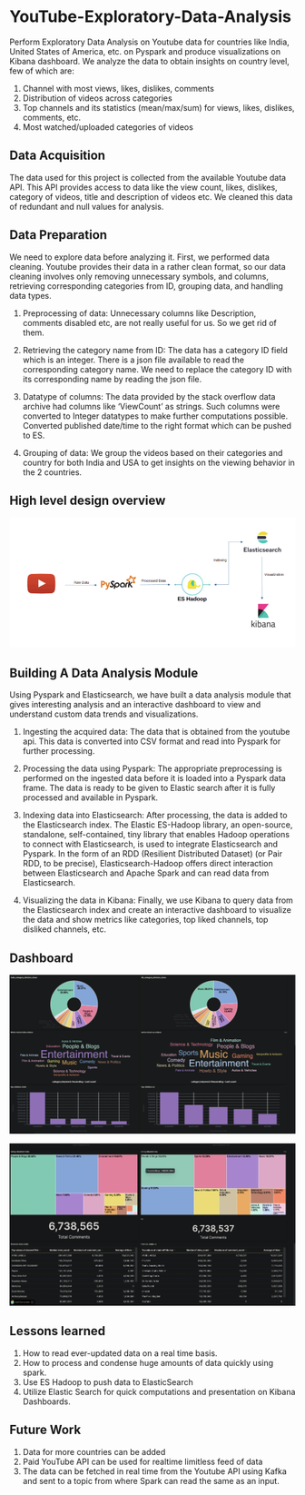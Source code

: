 # YouTube-Exploratory-Data-Analysis
Perform Exploratory Data Analysis on Youtube data for countries like India, United States of America, etc. on Pyspark and produce visualizations on Kibana dashboard. We analyze the data to obtain insights on country level, few of which are:

1) Channel with most views, likes, dislikes, comments
2) Distribution of videos across categories
3) Top channels and its statistics (mean/max/sum) for views, likes, dislikes, comments, etc.
4) Most watched/uploaded categories of videos

## Data Acquisition
The data used for this project is collected from the available Youtube data API. This API provides access to data like the view count, likes, dislikes, category of videos, title and description of videos etc. We cleaned this data of redundant and null values for analysis.

## Data Preparation

We need to explore data before analyzing it. First, we performed data cleaning. Youtube provides their data in a rather clean format, so our data cleaning involves only removing unnecessary symbols, and columns, retrieving corresponding categories from ID, grouping data, and handling data types.

1) Preprocessing of data: Unnecessary columns like Description, comments disabled etc, are not really useful for us. So we get rid of them. 

2) Retrieving the category name from ID: The data has a category ID field which is an integer. There is a json file available to read the corresponding category name. We need to replace the category ID with its corresponding name by reading the json file.

3) Datatype of columns: The data provided by the stack overflow data archive had columns like ‘ViewCount’ as strings. Such columns were converted to Integer datatypes to make further computations possible. Converted published date/time to the right format which can be pushed to ES.

4) Grouping of data: We group the videos based on their categories and country for both India and USA to get insights on the viewing behavior in the 2 countries.

## High level design overview

![diagram](https://github.com/n1khilmane/Youtube-Exploratory-Data-Analysis/blob/main/images/architecture.png)

## Building A Data Analysis Module

Using Pyspark and Elasticsearch, we have built a data analysis module that gives interesting analysis and an interactive dashboard to view and understand custom data trends and visualizations.

1. Ingesting the acquired data:
The data that is obtained from the youtube api. This data is converted into CSV format and read into Pyspark for further processing.

2. Processing the data using Pyspark:
The appropriate preprocessing is performed on the ingested data before it is loaded into a Pyspark data frame. The data is ready to be given to Elastic search after it is fully processed and available in Pyspark.

3. Indexing data into Elasticsearch:
After processing, the data is added to the Elasticsearch index. The Elastic ES-Hadoop library, an open-source, standalone, self-contained, tiny library that enables Hadoop operations to connect with Elasticsearch, is used to integrate Elasticsearch and Pyspark. In the form of an RDD (Resilient Distributed Dataset) (or Pair RDD, to be precise), Elasticsearch-Hadoop offers direct interaction between Elasticsearch and Apache Spark and can read data from Elasticsearch.

4. Visualizing the data in Kibana:
Finally, we use Kibana to query data from the Elasticsearch index and create an interactive dashboard to visualize the data and show metrics like categories, top liked channels, top disliked channels, etc.

## Dashboard

![diagram](https://github.com/n1khilmane/Youtube-Exploratory-Data-Analysis/blob/main/images/dashboard.png)

![diagram](https://github.com/n1khilmane/Youtube-Exploratory-Data-Analysis/blob/main/images/dashboard1.png)

## Lessons learned
1) How to read ever-updated data on a real time basis.
2) How to process and condense huge amounts of data quickly using spark.
3) Use ES Hadoop to push data to ElasticSearch
4) Utilize Elastic Search for quick computations and presentation on Kibana Dashboards.

## Future Work
1) Data for more countries can be added
2) Paid YouTube API can be used for realtime limitless feed of data
3) The data can be fetched in real time from the Youtube API using Kafka and sent to a topic from where Spark can read the same as an input.




